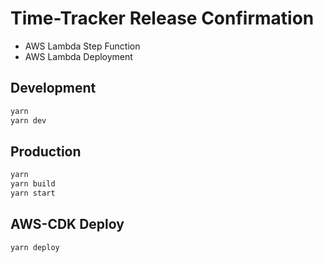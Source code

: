 # Time-Tracker Release Confirmation

* AWS Lambda Step Function
* AWS Lambda Deployment

## Development

```bash
yarn
yarn dev
```

## Production

```bash
yarn
yarn build
yarn start
```

## AWS-CDK Deploy

```bash
yarn deploy
```